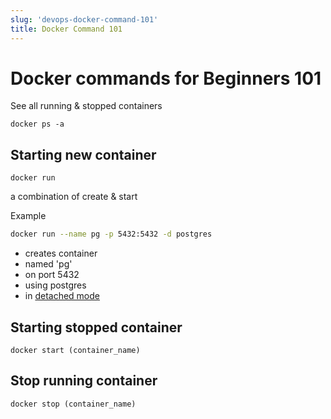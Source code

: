 ```yaml
---
slug: 'devops-docker-command-101' 
title: Docker Command 101
---
```


# Docker commands for Beginners 101

See all running & stopped containers

```
docker ps -a
```

## Starting new container

```
docker run
```

a combination of create & start

Example

```bash
docker run --name pg -p 5432:5432 -d postgres
```

- creates container
- named 'pg'
- on port 5432
- using postgres
- in [detached mode](https://www.freecodecamp.org/news/docker-detached-mode-explained/)

## Starting stopped container

```
docker start (container_name)
```

## Stop running container

```
docker stop (container_name)
```
